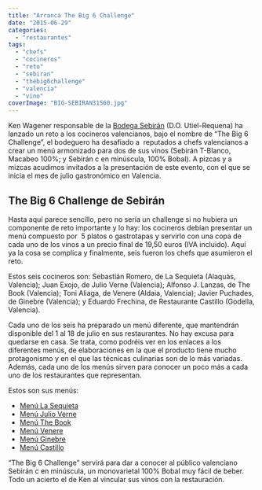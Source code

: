 ```yaml
---
title: "Arranca The Big 6 Challenge"
date: "2015-06-29"
categories:
  - "restaurantes"
tags:
  - "chefs"
  - "cocineros"
  - "reto"
  - "sebiran"
  - "thebig6challenge"
  - "valencia"
  - "vino"
coverImage: "BIG-SEBIRAN31560.jpg"
---
```


Ken Wagener responsable de la [Bodega Sebirán](http://sebiran.es/) (D.O. Utiel-Requena) ha lanzado un reto a los cocineros valencianos, bajo el nombre de “The Big 6 Challenge”, el bodeguero ha desafiado a  reputados a chefs valencianos a crear un menú armonizado para dos de sus vinos (Sebirán T-Blanco, Macabeo 100%; y Sebirán c en minúscula, 100% Bobal). A pizcas y a mizcas acudimos invitados a la presentación de este evento, con el que se inicia el mes de julio gastronómico en Valencia.

## The Big 6 Challenge de Sebirán

Hasta aquí parece sencillo, pero no sería un challenge si no hubiera un componente de reto importante y lo hay: los cocineros debían presentar un menú compuesto por  5 platos o gastrotapas y servirlo con una copa de cada uno de los vinos a un precio final de 19,50 euros (IVA incluido). Aquí ya la cosa se complica y finalmente, seis fueron los chefs que asumieron el reto.

Estos seis cocineros son: Sebastián Romero, de La Sequieta (Alaquàs, Valencia); Juan Exojo, de Julio Verne (Valencia); Alfonso J. Lanzas, de The Book (Valencia); Toni Aliaga, de Venere (Aldaia, Valencia); Javier Puchades, de Ginebre (Valencia); y Eduardo Frechina, de Restaurante Castillo (Godella, Valencia).

Cada uno de los seis ha preparado un menú diferente, que mantendrán disponible del 1 al 18 de julio en sus restaurantes. No hay excusa para quedarse en casa. Se trata, como podréis ver en los enlaces a los diferentes menús, de elaboraciones en la que el producto tiene mucho protagonismo y en el que las técnicas culinarias son de lo más variadas. Además, cada uno de los menús sirven para conocer un poco más a cada uno de los restaurantes que representan.

Estos son sus menús:

- [Menú La Sequieta](/wp-content/uploads/2015/06/Menu-LaSequieta-2.pdf)
- [Menú Julio Verne](/wp-content/uploads/2015/06/Menu-Julio-Verne2-copia.pdf)
- [Menú The Book](/wp-content/uploads/2015/06/Menu-The-Book-2.pdf)
- [Menú Venere](/wp-content/uploads/2015/06/Menu-Venere.pdf)
- [Menú Ginebre](/wp-content/uploads/2015/06/Menu-Ginebre.pdf)
- [Menú Castillo](/wp-content/uploads/2015/06/Menu-Castillo.pdf)

“The Big 6 Challenge” servirá para dar a conocer al público valenciano Sebirán c en minúscula, un monovarietal 100% Bobal muy fácil de beber. Todo un acierto el de Ken al vincular sus vinos con la restauración.
